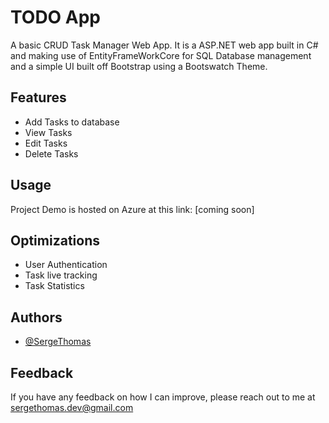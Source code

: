 # TODO App

A basic CRUD Task Manager Web App. It is a ASP.NET web app built in C# and making use of EntityFrameWorkCore for SQL Database management and a simple UI built off Bootstrap using a Bootswatch Theme. 

## Features

- Add Tasks to database
- View Tasks
- Edit Tasks
- Delete Tasks


## Usage

Project Demo is hosted on Azure at this link:
[coming soon]


## Optimizations

- User Authentication
- Task live tracking
- Task Statistics  


## Authors

- [@SergeThomas](https://github.com/SergeThomas)


## Feedback

If you have any feedback on how I can improve, please reach out to me at sergethomas.dev@gmail.com
